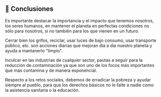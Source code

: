 ## 📑 Conclusiones

Es importante destacar la importancia y el impacto que tenemos nosotros, los seres humanos, en mantener el planeta en perfectas condiciones no sólo para nosotros, si no también para los que vienen en un futuro. 

Cerrar bien los grifos, reciclar, usar luces de bajo consumo, usar transporte público, etc. son acciones diarias que mejoran dia a dia nuestro planeta y ayuda a mantanerlo "limpio".

Inculcar en las industrias de cualquier sector, pautas a seguir para la reducción de contaminación ya que son uno de los focos más importantes que más contamina y de manera exponencial.

Respecto a los retos sociales, debemos de erradicar la pobreza y ayudar siempre al pueblo, para que los derechos básicos no le falte a nadie como la asistencia sanitaria o la educación.

